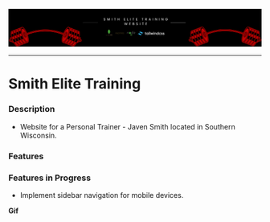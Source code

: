 
![Logo of the Project](/img/banner.png)

---

# Smith Elite Training

### Description
- Website for a Personal Trainer - Javen Smith located in Southern Wisconsin.

### Features


### Features in Progress
- Implement sidebar navigation for mobile devices.


**Gif**




